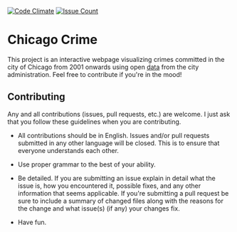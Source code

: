 [![Code Climate](https://codeclimate.com/github/JavascriptFTW/Chicago-Crime/badges/gpa.svg)](https://codeclimate.com/github/JavascriptFTW/Chicago-Crime)
[![Issue Count](https://codeclimate.com/github/JavascriptFTW/Chicago-Crime/badges/issue_count.svg)](https://codeclimate.com/github/JavascriptFTW/Chicago-Crime)

# Chicago Crime

This project is an interactive webpage visualizing crimes committed in the city of Chicago from 2001 onwards using open [data](https://data.cityofchicago.org/Public-Safety/Crimes-2001-to-present/ijzp-q8t2) from the city administration. Feel free to contribute if you're in the mood!

## Contributing

Any and all contributions (issues, pull requests, etc.) are welcome. I just ask that you follow these guidelines when you are contributing.

* All contributions should be in English. Issues and/or pull requests submitted in any other language will be closed. This is to ensure that everyone understands each other.

* Use proper grammar to the best of your ability.

* Be detailed. If you are submitting an issue explain in detail what the issue is, how you encountered it, possible fixes, and any other information that seems applicable. If you're submitting a pull request be sure to include a summary of changed files along with the reasons for the change and what issue(s) (if any) your changes fix.

* Have fun.
